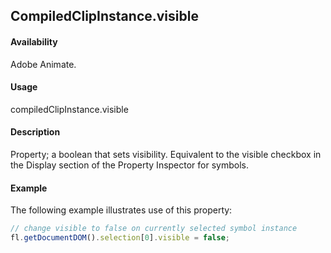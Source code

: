 ## CompiledClipInstance.visible

#### Availability

Adobe Animate.

#### Usage

compiledClipInstance.visible

#### Description

Property; a boolean that sets visibility. Equivalent to the visible checkbox in the Display section of the Property Inspector for symbols.

#### Example

The following example illustrates use of this property:

```javascript
// change visible to false on currently selected symbol instance
fl.getDocumentDOM().selection[0].visible = false;
```

